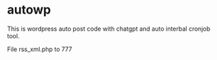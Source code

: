 # autowp

This is wordpress auto post code with chatgpt and auto interbal cronjob tool.

File rss_xml.php to 777

